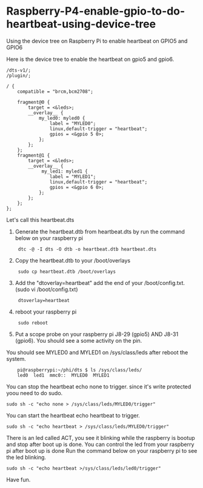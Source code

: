 # Raspberry-P4-enable-gpio-to-do-heartbeat-using-device-tree
Using the device tree on Raspberry Pi to enable heartbeat on GPIO5 and GPIO6

Here is the device tree to enable the heartbeat on gpio5 and gpio6.

    /dts-v1/;
    /plugin/;

    / {
        compatible = "brcm,bcm2708";

        fragment@0 {
            target = <&leds>;
            __overlay__ {
                my_led0: myled0 {
                    label = "MYLED0";
                    linux,default-trigger = "heartbeat";
                    gpios = <&gpio 5 0>;
                };
            };
        };
        fragment@1 {
            target = <&leds>;
            __overlay__ {
                 my_led1: myled1 {
                    label = "MYLED1";
                    linux,default-trigger = "heartbeat";
                    gpios = <&gpio 6 0>;
                };
            };
        };
    };

Let's call this heartbeat.dts 

1. Generate the heartbeat.dtb from heartbeat.dts by run the command below on your raspberry pi
    
        dtc -@ -I dts -O dtb -o heartbeat.dtb heartbeat.dts
        
2. Copy the heartbeat.dtb to your /boot/overlays

        sudo cp heartbeat.dtb /boot/overlays
        
3. Add the "dtoverlay=heartbeat" add the end of your /boot/config.txt. (sudo vi /boot/config.txt) 

        dtoverlay=heartbeat
        
4. reboot your raspberry pi
      
        sudo reboot         
        
5. Put a scope probe on your raspberry pi J8-29 (gpio5) AND J8-31 (gpio6). You should see a some activity on the pin.

You should see MYLED0 and MYLED1 on /sys/class/leds after reboot the system.

        pi@raspberrypi:~/phi/dts $ ls /sys/class/leds/
        led0  led1  mmc0::  MYLED0  MYLED1
        
You can stop the heartbeat echo none to trigger. since it's write protected yoou need to do sudo. 

    sudo sh -c "echo none > /sys/class/leds/MYLED0/trigger"
    
You can start the heartbeat echo heartbeat to trigger.

    sudo sh -c "echo heartbeat > /sys/class/leds/MYLED0/trigger"   
    
There is an led called ACT, you see it blinking while the raspberry is bootup and stop after boot up is done.
You can control the led from your raspberry pi after boot up is done
Run the command below on your raspberry pi to see the led blinking.
    
    sudo sh -c "echo heartbeat >/sys/class/leds/led0/trigger"						
    
Have fun.
